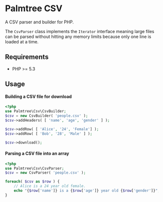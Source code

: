 # Palmtree CSV

A CSV parser and builder for PHP.

The `CsvParser` class implements the `Iterator` interface meaning large files can be parsed
without hitting any memory limits because only one line is loaded at a time.

## Requirements
* PHP >= 5.3

## Usage

#### Building a CSV file for download

```php
<?php
use Palmtree\Csv\CsvBuilder;
$csv = new CsvBuilder( 'people.csv' );
$csv->addHeaders( [ 'name', 'age', 'gender' ] );

$csv->addRow( [ 'Alice', '24', 'Female'] );
$csv->addRow( [ 'Bob', '28', 'Male' ] );

$csv->download();
```

#### Parsing a CSV file into an array
```php
<?php
use Palmtree\Csv\CsvParser;
$csv = new CsvParser( 'people.csv' );

foreach( $csv as $row ) {
	// Alice is a 24 year old female.
	echo "{$row['name']} is a {$row['age']} year old {$row['gender']}";
}
```
